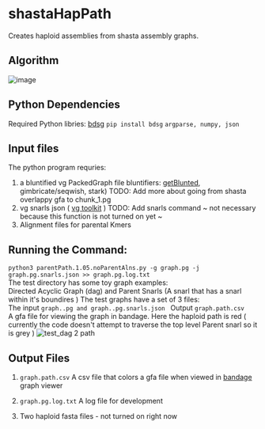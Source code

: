 # shastaHapPath
Creates haploid assemblies from shasta assembly graphs.

## Algorithm
![image](https://user-images.githubusercontent.com/28329271/122816002-0882a980-d28b-11eb-9b01-d5823c6a45f2.png)

## Python Dependencies
Required Python libries:
[bdsg](https://github.com/vgteam/libbdsg#from-pip-python-bindings-only)
``` pip install bdsg ```
```argparse, numpy, json```

## Input files
The python program requries:
1) a bluntified vg PackedGraph file 
  bluntifiers: [getBlunted](https://github.com/vgteam/GetBlunted), gimbricate/seqwish, stark)
  TODO: Add more about going from shasta overlappy gfa to chunk_1.pg
2) vg snarls json ( [vg toolkit](https://github.com/vgteam/vg#command-line-interface) )
  TODO: Add snarls command
~ not necessary because this function is not turned on yet ~
3) Alignment files for parental Kmers

## Running the Command:
```python3 parentPath.1.05.noParentAlns.py -g graph.pg -j graph.pg.snarls.json >> graph.pg.log.txt```  
The test directory has some toy graph examples:  
Directed Acyclic Graph (dag) and Parent Snarls (A snarl that has a snarl within it's boundires )
The test graphs have a set of 3 files:  
The input ```graph..pg and graph..pg.snarls.json ```
Output ``` graph.path.csv ```  
A gfa file for viewing the graph in bandage. Here the haploid path is red ( currently the code doesn't attempt to traverse the top level Parent snarl so it is grey )
![test_dag 2 path](https://user-images.githubusercontent.com/28329271/122820486-84cbbb80-d290-11eb-8747-44c2c6348148.png)

## Output Files
1)  ``` graph.path.csv ``` A csv file that colors a gfa file when viewed in [bandage](https://rrwick.github.io/Bandage/) graph viewer

2)  ``` graph.pg.log.txt ``` A log file for development

3)  Two haploid fasta files - not turned on right now
